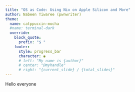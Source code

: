 ```yaml
---
title: "OS as Code: Using Nix on Apple Silicon and More"
author: Nabeen Tiwaree (pwnwriter)
theme:
  name: catppuccin-mocha
  #name: terminal-dark
  override:
    block_quote:
      prefix: "$ "
    footer:
      style: progress_bar
      character: ◉
      # left: "My name is {author}"
      # center: "@myhandle"
      # right: "{current_slide} / {total_slides}"
---
```


Hello everyone

